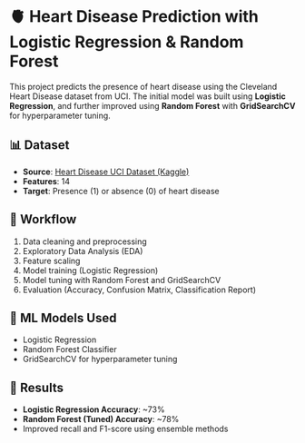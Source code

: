 # 🫀 Heart Disease Prediction with Logistic Regression & Random Forest

This project predicts the presence of heart disease using the Cleveland Heart Disease dataset from UCI. The initial model was built using **Logistic Regression**, and further improved using **Random Forest** with **GridSearchCV** for hyperparameter tuning.

## 📊 Dataset

- **Source**: [Heart Disease UCI Dataset (Kaggle)](https://www.kaggle.com/datasets/cherngs/heart-disease-cleveland-uci)
- **Features**: 14
- **Target**: Presence (1) or absence (0) of heart disease

## 🚀 Workflow

1. Data cleaning and preprocessing
2. Exploratory Data Analysis (EDA)
3. Feature scaling
4. Model training (Logistic Regression)
5. Model tuning with Random Forest and GridSearchCV
6. Evaluation (Accuracy, Confusion Matrix, Classification Report)

## 🧠 ML Models Used

- Logistic Regression
- Random Forest Classifier
- GridSearchCV for hyperparameter tuning

## 📝 Results

- **Logistic Regression Accuracy**: ~73%
- **Random Forest (Tuned) Accuracy**: ~78%
- Improved recall and F1-score using ensemble methods
